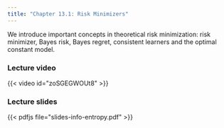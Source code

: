 ```yaml
---
title: "Chapter 13.1: Risk Minimizers"
---
```

We introduce important concepts in theoretical risk minimization: risk minimizer, Bayes risk, Bayes regret, consistent learners and the optimal constant model. 

<!--more-->

### Lecture video

{{< video id="zoSGEGWOUt8" >}}

### Lecture slides

{{< pdfjs file="slides-info-entropy.pdf" >}}
